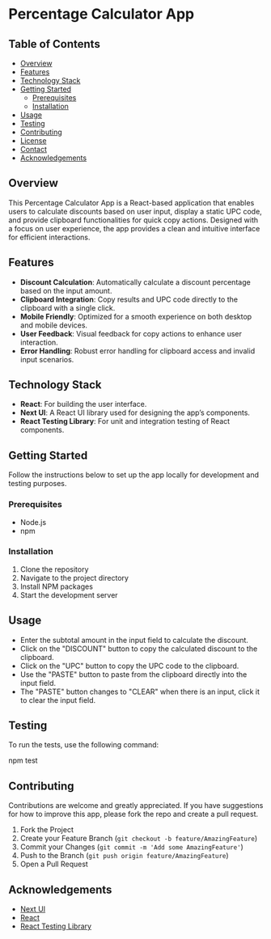 # Percentage Calculator App

## Table of Contents

-   [Overview](#overview)
-   [Features](#features)
-   [Technology Stack](#technology-stack)
-   [Getting Started](#getting-started)
    -   [Prerequisites](#prerequisites)
    -   [Installation](#installation)
-   [Usage](#usage)
-   [Testing](#testing)
-   [Contributing](#contributing)
-   [License](#license)
-   [Contact](#contact)
-   [Acknowledgements](#acknowledgements)

## Overview

This Percentage Calculator App is a React-based application that enables users to calculate discounts based on user input, display a static UPC code, and provide clipboard functionalities for quick copy actions. Designed with a focus on user experience, the app provides a clean and intuitive interface for efficient interactions.

## Features

-   **Discount Calculation**: Automatically calculate a discount percentage based on the input amount.
-   **Clipboard Integration**: Copy results and UPC code directly to the clipboard with a single click.
-   **Mobile Friendly**: Optimized for a smooth experience on both desktop and mobile devices.
-   **User Feedback**: Visual feedback for copy actions to enhance user interaction.
-   **Error Handling**: Robust error handling for clipboard access and invalid input scenarios.

## Technology Stack

-   **React**: For building the user interface.
-   **Next UI**: A React UI library used for designing the app’s components.
-   **React Testing Library**: For unit and integration testing of React components.

## Getting Started

Follow the instructions below to set up the app locally for development and testing purposes.

### Prerequisites

-   Node.js
-   npm

### Installation

1. Clone the repository
2. Navigate to the project directory
3. Install NPM packages
4. Start the development server

## Usage

-   Enter the subtotal amount in the input field to calculate the discount.
-   Click on the "DISCOUNT" button to copy the calculated discount to the clipboard.
-   Click on the "UPC" button to copy the UPC code to the clipboard.
-   Use the "PASTE" button to paste from the clipboard directly into the input field.
-   The "PASTE" button changes to "CLEAR" when there is an input, click it to clear the input field.

## Testing

To run the tests, use the following command:

npm test

## Contributing

Contributions are welcome and greatly appreciated. If you have suggestions for how to improve this app, please fork the repo and create a pull request.

1. Fork the Project
2. Create your Feature Branch (`git checkout -b feature/AmazingFeature`)
3. Commit your Changes (`git commit -m 'Add some AmazingFeature'`)
4. Push to the Branch (`git push origin feature/AmazingFeature`)
5. Open a Pull Request

## Acknowledgements

-   [Next UI](https://nextui.org/)
-   [React](https://reactjs.org/)
-   [React Testing Library](https://testing-library.com/docs/react-testing-library/intro/)
